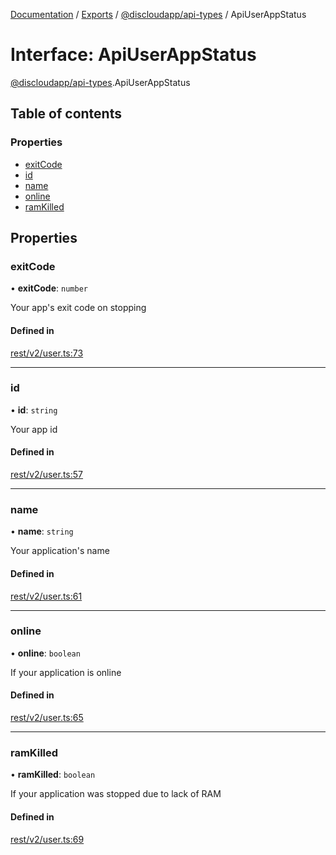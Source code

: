 [Documentation](../README.md) / [Exports](../modules.md) / [@discloudapp/api-types](../modules/discloudapp_api_types.md) / ApiUserAppStatus

# Interface: ApiUserAppStatus

[@discloudapp/api-types](../modules/discloudapp_api_types.md).ApiUserAppStatus

## Table of contents

### Properties

- [exitCode](discloudapp_api_types.ApiUserAppStatus.md#exitcode)
- [id](discloudapp_api_types.ApiUserAppStatus.md#id)
- [name](discloudapp_api_types.ApiUserAppStatus.md#name)
- [online](discloudapp_api_types.ApiUserAppStatus.md#online)
- [ramKilled](discloudapp_api_types.ApiUserAppStatus.md#ramkilled)

## Properties

### exitCode

• **exitCode**: `number`

Your app's exit code on stopping

#### Defined in

[rest/v2/user.ts:73](https://github.com/discloud/discloud.app/blob/4f75b2e/packages/api-types/rest/v2/user.ts#L73)

___

### id

• **id**: `string`

Your app id

#### Defined in

[rest/v2/user.ts:57](https://github.com/discloud/discloud.app/blob/4f75b2e/packages/api-types/rest/v2/user.ts#L57)

___

### name

• **name**: `string`

Your application's name

#### Defined in

[rest/v2/user.ts:61](https://github.com/discloud/discloud.app/blob/4f75b2e/packages/api-types/rest/v2/user.ts#L61)

___

### online

• **online**: `boolean`

If your application is online

#### Defined in

[rest/v2/user.ts:65](https://github.com/discloud/discloud.app/blob/4f75b2e/packages/api-types/rest/v2/user.ts#L65)

___

### ramKilled

• **ramKilled**: `boolean`

If your application was stopped due to lack of RAM

#### Defined in

[rest/v2/user.ts:69](https://github.com/discloud/discloud.app/blob/4f75b2e/packages/api-types/rest/v2/user.ts#L69)
